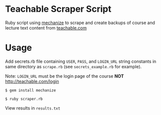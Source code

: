 # Teachable Scraper Script
Ruby script using [mechanize](https://github.com/sparklemotion/mechanize) to scrape and create backups of course and lecture text content from [teachable.com](https://teachable.com)

# Usage

Add secrets.rb file containing <code>USER</code>, <code>PASS</code>, and <code>LOGIN_URL</code> string constants in same directory as <code>scrape.rb</code> (see <code>secrets_example.rb</code> for example).

Note: <code>LOGIN_URL</code> must be the login page of the course <b>NOT</b> http://teachable.com/login

<code>$ gem install mechanize</code>

<code>$ ruby scraper.rb</code>

View results in <code>results.txt</code>
